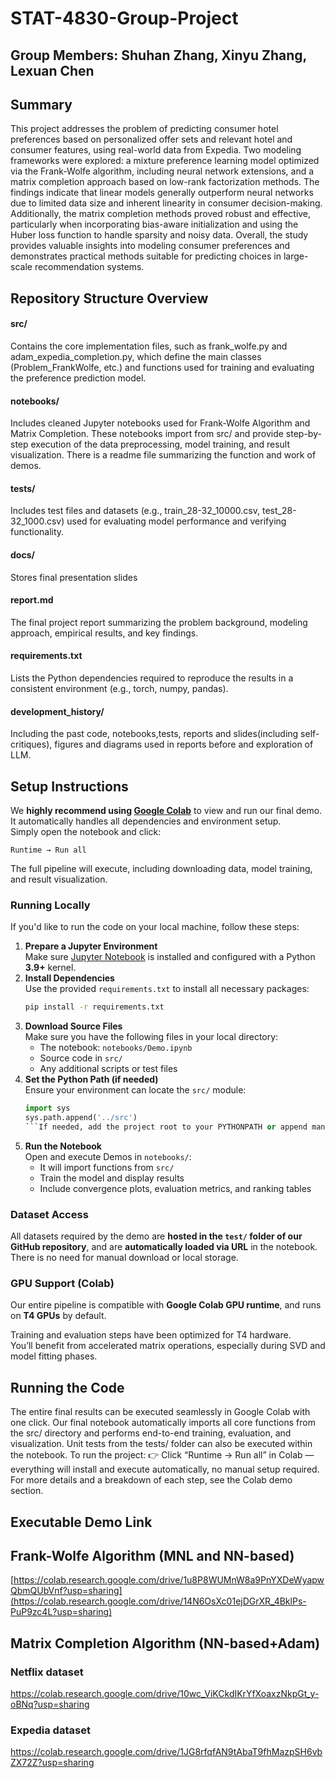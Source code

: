 # STAT-4830-Group-Project
## Group Members: Shuhan Zhang, Xinyu Zhang, Lexuan Chen

## Summary
This project addresses the problem of predicting consumer hotel preferences based on personalized offer sets and relevant hotel and consumer features, using real-world data from Expedia. Two modeling frameworks were explored: a mixture preference learning model optimized via the Frank-Wolfe algorithm, including neural network extensions, and a matrix completion approach based on low-rank factorization methods. The findings indicate that linear models generally outperform neural networks due to limited data size and inherent linearity in consumer decision-making. Additionally, the matrix completion methods proved robust and effective, particularly when incorporating bias-aware initialization and using the Huber loss function to handle sparsity and noisy data. Overall, the study provides valuable insights into modeling consumer preferences and demonstrates practical methods suitable for predicting choices in large-scale recommendation systems.

## Repository Structure Overview
#### src/
Contains the core implementation files, such as frank_wolfe.py and adam_expedia_completion.py, which define the main classes (Problem_FrankWolfe, etc.) and functions used for training and evaluating the preference prediction model.
#### notebooks/
Includes cleaned Jupyter notebooks used for Frank-Wolfe Algorithm and Matrix Completion. These notebooks import from src/ and provide step-by-step execution of the data preprocessing, model training, and result visualization. There is a readme file summarizing the function and work of demos.
#### tests/
Includes test files and datasets (e.g., train_28-32_10000.csv, test_28-32_1000.csv) used for evaluating model performance and verifying functionality. 
#### docs/
Stores final presentation slides
#### report.md
The final project report summarizing the problem background, modeling approach, empirical results, and key findings.
#### requirements.txt
Lists the Python dependencies required to reproduce the results in a consistent environment (e.g., torch, numpy, pandas).
#### development_history/
Including the past code, notebooks,tests, reports and slides(including self-critiques), figures and diagrams used in reports before and exploration of LLM.

## Setup Instructions

We **highly recommend using [Google Colab](https://colab.research.google.com/)** to view and run our final demo. It automatically handles all dependencies and environment setup.  
Simply open the notebook and click:

```
Runtime → Run all
```

The full pipeline will execute, including downloading data, model training, and result visualization.

### Running Locally

If you'd like to run the code on your local machine, follow these steps:

1. **Prepare a Jupyter Environment**  
   Make sure [Jupyter Notebook](https://jupyter.org/) is installed and configured with a Python **3.9+** kernel.
2. **Install Dependencies**  
   Use the provided `requirements.txt` to install all necessary packages:
   ```bash
   pip install -r requirements.txt
   ```
3. **Download Source Files**  
   Make sure you have the following files in your local directory:
   - The notebook: `notebooks/Demo.ipynb`
   - Source code in `src/`
   - Any additional scripts or test files
4. **Set the Python Path (if needed)**  
   Ensure your environment can locate the `src/` module:
   ```python
   import sys
   sys.path.append('../src')
   ```If needed, add the project root to your PYTHONPATH or append manually in the notebook.
5. **Run the Notebook**  
   Open and execute Demos in `notebooks/`:
   - It will import functions from `src/`
   - Train the model and display results
   - Include convergence plots, evaluation metrics, and ranking tables

### Dataset Access

All datasets required by the demo are **hosted in the `test/` folder of our GitHub repository**, and are **automatically loaded via URL** in the notebook.  
There is no need for manual download or local storage.

### GPU Support (Colab)

Our entire pipeline is compatible with **Google Colab GPU runtime**, and runs on **T4 GPUs** by default.

Training and evaluation steps have been optimized for T4 hardware.  
You’ll benefit from accelerated matrix operations, especially during SVD and model fitting phases.


## Running the Code
The entire final results can be executed seamlessly in Google Colab with one click.
Our final notebook automatically imports all core functions from the src/ directory and performs end-to-end training, evaluation, and visualization. Unit tests from the tests/ folder can also be executed within the notebook. 
To run the project: 👉 Click “Runtime → Run all” in Colab — everything will install and execute automatically, no manual setup required.
For more details and a breakdown of each step, see the Colab demo section.

## Executable Demo Link

## Frank-Wolfe Algorithm (MNL and NN-based)
[https://colab.research.google.com/drive/1u8P8WUMnW8a9PnYXDeWyapwQbmQUbVnf?usp=sharing](https://colab.research.google.com/drive/14N6OsXc01ejDGrXR_4BklPs-PuP9zc4L?usp=sharing)

## Matrix Completion Algorithm (NN-based+Adam)

### Netflix dataset
https://colab.research.google.com/drive/10wc_ViKCkdIKrYfXoaxzNkpGt_y-oBNq?usp=sharing


### Expedia dataset
https://colab.research.google.com/drive/1JG8rfqfAN9tAbaT9fhMazpSH6vbZX72Z?usp=sharing
